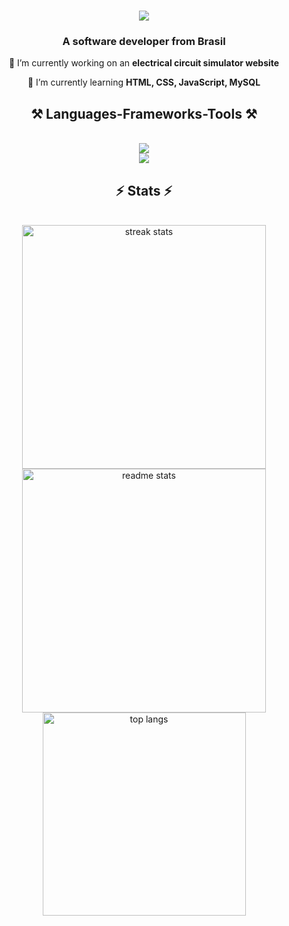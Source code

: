 <h1 align="center">
    <img src="https://readme-typing-svg.herokuapp.com/?font=Righteous&size=35&center=true&vCenter=true&width=500&height=70&duration=4000&lines=Hi+There!+👋;+I'm+Jéssica+Fedalto!;" />
</h1>

<h3 align="center">A software developer from Brasil</h3>

<div align="center">
 
 🔭 I’m currently working on an **electrical circuit simulator website**
 
 🌱 I’m currently learning **HTML, CSS, JavaScript, MySQL**

 </div>

 <h2 align="center">⚒️ Languages-Frameworks-Tools ⚒️</h2>
<br/>
<div align="center">
    <img src="https://skillicons.dev/icons?i=cpp,c,python,javascript,mysql,node" />
    <br />
    <img src="https://skillicons.dev/icons?i=bootstrap,css,vscode,java,github, jest" />
</div>

<h2 align="center">⚡ Stats ⚡</h2>
<br>
<div align=center>
  <img width=390 src="https://github-readme-streak-stats.herokuapp.com/?user=jessifedalto&theme=react&hide_border=false&count_private=true&border_radius=10" alt="streak stats"/>
    <br />
  <img width=390 src="https://github-readme-stats.vercel.app/api?username=jessifedalto&theme=react&hide_border=false&show_icons=true&include_all_commits=false&count_private=true&border_radius=10" alt="readme stats" />
  <br/>
  <img width=325 align="center" src="https://github-readme-stats.vercel.app/api/top-langs/?username=jessifedalto&hide=HTML&langs_count=8&layout=compact&theme=react&border_radius=10&include_all_commits=false&count_private=false&size_weight=0.5&count_weight=0.5&exclude_repo=github-readme-stats" alt="top langs" />
</div>
